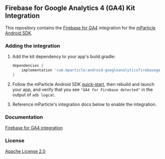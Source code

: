 ## Firebase for Google Analytics 4 (GA4) Kit Integration

This repository contains the [Firebase for GA4](https://firebase.google.com/docs/analytics/get-started?platform=android) integration for the [mParticle Android SDK](https://github.com/mParticle/mparticle-android-sdk).

### Adding the integration

1. Add the kit dependency to your app's build.gradle:

    ```groovy
    dependencies {
        implementation 'com.mparticle:android-googleanalyticsfirebasega4-kit:5+'
    }
    ```
2. Follow the mParticle Android SDK [quick-start](https://github.com/mParticle/mparticle-android-sdk), then rebuild and launch your app, and verify that you see `"GA4 for Firebase detected"` in the output of `adb logcat`.
3. Reference mParticle's integration docs below to enable the integration.

### Documentation

[Firebase for GA4 integration](http://docs.mparticle.com/integrations/google-analytics-4/event/)

### License

[Apache License 2.0](http://www.apache.org/licenses/LICENSE-2.0)
